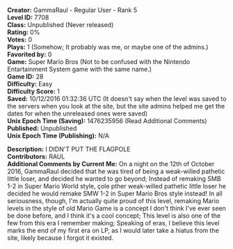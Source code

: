 **Creator:** GammaRaul - Regular User - Rank 5 <br>
**Level ID:** 7708 <br>
**Class:** Unpublished (Never released) <br>
**Rating:** 0% <br>
**Votes:** 0 <br>
**Plays:** 1 (Somehow; It probably was me, or maybe one of the admins.) <br>
**Favorited by:** 0 <br>
**Game:** Super Mario Bros (Not to be confused with the Nintendo Entartainment System game with the same name.) <br>
**Game ID:** 28 <br>
**Difficulty:** Easy <br>
**Difficulty Score:** 1 <br>
**Saved:** 10/12/2016 01:32:36 UTC (It doesn't say when the level was saved to the servers when you look at the site, but the site admins helped me get the dates for when the unreleased ones were saved) <br>
**Unix Epoch Time (Saving):** 1476235956 (Read Additional Comments) <br>
**Published:** Unpublished <br>
**Unix Epoch Time (Publishing):** N/A

**Description:** I DIDN'T PUT THE FLAGPOLE <br>
**Contributors:** RAUL <br>
**Additional Comments by Current Me:** On a night on the 12th of October 2016, GammaRaul decided that he was tired of being a weak-willed pathetic little loser, and decided he wanted to go beyond; Instead of remaking SMB 1-2 in Super Mario World style, çole pther weak-willed pathetic little loser he decided he would remake SMW 1-2 in Super Mario Bros style instead! In all seriousness, though, I'm actually quite proud of this level, remaking Mario levels in the style of old Mario Game is a concept I don't think I've ever seen be done before, and I think it's a cool concept; This level is also one of the few from this era I remember making; Speaking of eras, I believe this level marks the end of my first era on LP, as I would later take a hiatus from the site, likely because I forgot it existed.
